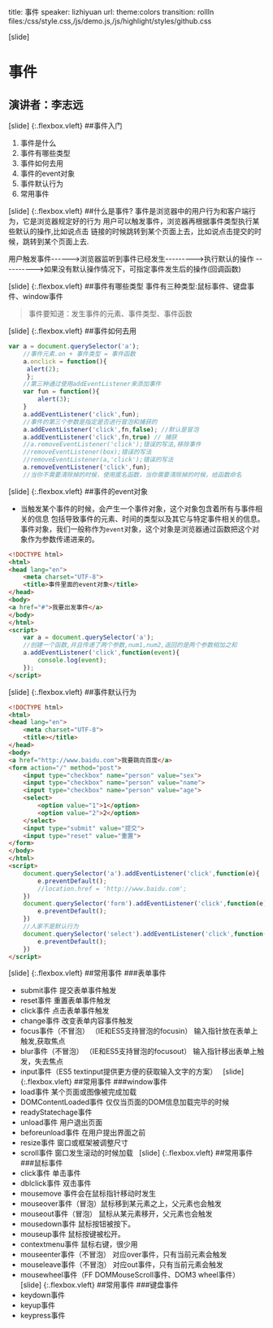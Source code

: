 title: 事件
speaker: lizhiyuan
url:
theme:colors 
transition: rollIn
files:/css/style.css,/js/demo.js,/js/highlight/styles/github.css

[slide]
# 事件
## 演讲者：李志远

[slide] {:.flexbox.vleft}
##事件入门
1. 事件是什么
2. 事件有哪些类型
3. 事件如何去用
4. 事件的event对象
5. 事件默认行为
6. 常用事件


[slide] {:.flexbox.vleft}
##什么是事件?
事件是浏览器中的用户行为和客户端行为，它是浏览器规定好的行为
用户可以触发事件，浏览器再根据事件类型执行某些默认的操作,比如说点击
链接的时候跳转到某个页面上去，比如说点击提交的时候，跳转到某个页面上去.

用户触发事件------>浏览器监听到事件已经发生--------->执行默认的操作
---------->如果没有默认操作情况下，可指定事件发生后的操作(回调函数)


[slide] {:.flexbox.vleft}
##事件有哪些类型
事件有三种类型:鼠标事件、键盘事件、window事件
> 事件要知道：发生事件的元素、事件类型、事件函数

[slide] {:.flexbox.vleft}
##事件如何去用
```javascript
var a = document.querySelector('a');
    //事件元素.on + 事件类型 = 事件函数
    a.onclick = function(){
     alert(2);
     };
    //第三种通过使用addEventListener来添加事件
    var fun = function(){
        alert(3);
    }
    a.addEventListener('click',fun);
    //事件的第三个参数是指定是否进行冒泡和捕获的
    a.addEventListener('click',fn,false); //默认是冒泡
    a.addEventListener('click',fn,true) // 捕获
    //a.removeEventListener('click');错误的写法,移除事件
    //removeEventListener(box);错误的写法
    //removeEventListener(a,'click');错误的写法
    a.removeEventListener('click',fun);
    //当你不需要清除掉的时候，使用匿名函数，当你需要清除掉的时候，给函数命名
```

[slide] {:.flexbox.vleft}
##事件的event对象
* 当触发某个事件的时候，会产生一个事件对象，这个对象包含着所有与事件相关的信息
  包括导致事件的元素、时间的类型以及其它与特定事件相关的信息。
  事件对象，我们一般称作为<code>event</code>对象，这个对象是浏览器通过函数把这个对象作为参数传递进来的。
```html
<!DOCTYPE html>
<html>
<head lang="en">
    <meta charset="UTF-8">
    <title>事件里面的event对象</title>
</head>
<body>
<a href="#">我要出发事件</a>
</body>
</html>
<script>
    var a = document.querySelector('a');
    //创建一个函数,并且传递了两个参数,num1,num2,返回的是两个参数相加之和
    a.addEventListener('click',function(event){
        console.log(event);
    });
</script>
```

[slide] {:.flexbox.vleft}
##事件默认行为
```html
<!DOCTYPE html>
<html>
<head lang="en">
    <meta charset="UTF-8">
    <title></title>
</head>
<body>
<a href="http://www.baidu.com">我要跳向百度</a>
<form action="/" method="post">
    <input type="checkbox" name="person" value="sex">
    <input type="checkbox" name="person" value="name">
    <input type="checkbox" name="person" value="age">
    <select>
        <option value="1">1</option>
        <option value="2">2</option>
    </select>
    <input type="submit" value="提交">
    <input type="reset" value="重置">
</form>
</body>
</html>
<script>
    document.querySelector('a').addEventListener('click',function(e){
        e.preventDefault();
        //location.href = 'http://www.baidu.com';
    })
    document.querySelector('form').addEventListener('click',function(e){
        e.preventDefault();
    })
    //人家不是默认行为
    document.querySelector('select').addEventListener('click',function(e){
        e.preventDefault();
    })
</script>
```

[slide] {:.flexbox.vleft}
##常用事件
###表单事件
- submit事件  提交表单事件触发
- reset事件    重置表单事件触发
- click事件	点击表单事件触发	
- change事件	改变表单内容事件触发
- focus事件（不冒泡） （IE和ES5支持冒泡的focusin） 输入指针放在表单上触发,获取焦点
- blur事件（不冒泡） （IE和ES5支持冒泡的focusout）	输入指针移出表单上触发，失去焦点
- input事件（ES5 textinput提供更方便的获取输入文字的方案）
 
[slide] {:.flexbox.vleft}
##常用事件
###window事件
- load事件   某个页面或图像被完成加载
- DOMContentLoaded事件 仅仅当页面的DOM信息加载完毕的时候
- readyStatechage事件
- unload事件  用户退出页面
- beforeunload事件 在用户提出界面之前
- resize事件  窗口或框架被调整尺寸
- scroll事件  窗口发生滚动的时候加载
 
[slide] {:.flexbox.vleft}
##常用事件
###鼠标事件
- click事件	单击事件
- dblclick事件 	双击事件
- mousemove  事件会在鼠标指针移动时发生
- mouseover事件（冒泡）鼠标移到某元素之上，父元素也会触发
- mouseout事件（冒泡） 鼠标从某元素移开，父元素也会触发
- mousedown事件 鼠标按钮被按下。
- mouseup事件 鼠标按键被松开。
- contextmenu事件  鼠标右键，很少用
- mouseenter事件（不冒泡） 对应over事件，只有当前元素会触发
- mouseleave事件（不冒泡） 对应out事件，只有当前元素会触发
- mousewheel事件（FF DOMMouseScroll事件、DOM3 wheel事件）
 
[slide] {:.flexbox.vleft}
##常用事件
###键盘事件
- keydown事件
- keyup事件
- keypress事件


